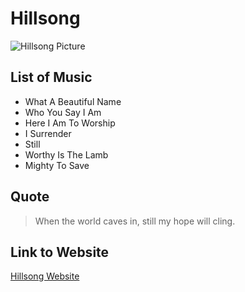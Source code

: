 # Hillsong

![Hillsong Picture](https://singersroom.com/wp-content/uploads/2023/05/Hillsong-Worship-Artist.jpg)

## List of Music
- What A Beautiful Name
- Who You Say I Am
- Here I Am To Worship
- I Surrender
- Still
- Worthy Is The Lamb
- Mighty To Save

## Quote
> When the world caves in, still my hope will cling.

## Link to Website
[Hillsong Website](https://hillsong.com/)